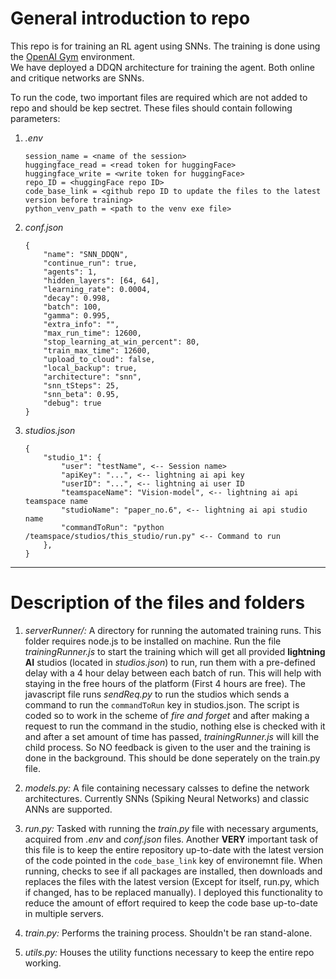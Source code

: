 # General introduction to repo

This repo is for training an RL agent using SNNs. The training is done using the [OpenAI Gym](https://gym.openai.com/) environment.  
We have deployed a DDQN architecture for training the agent. Both online and critique networks are SNNs.  
  
To run the code, two important files are required which are not added to repo and should be kep sectret. These files should contain following parameters:  
1. *.env*  
    ```
    session_name = <name of the session>
    huggingface_read = <read token for huggingFace>
    huggingface_write = <write token for huggingFace>
    repo_ID = <huggingFace repo ID>
    code_base_link = <github repo ID to update the files to the latest version before training>
    python_venv_path = <path to the venv exe file>
    ```
2. *conf.json*
    ```
    {
        "name": "SNN_DDQN",
        "continue_run": true,
        "agents": 1,
        "hidden_layers": [64, 64],
        "learning_rate": 0.0004,
        "decay": 0.998,
        "batch": 100,
        "gamma": 0.995,
        "extra_info": "",
        "max_run_time": 12600, 
        "stop_learning_at_win_percent": 80,
        "train_max_time": 12600,
        "upload_to_cloud": false,
        "local_backup": true,
        "architecture": "snn",
        "snn_tSteps": 25,
        "snn_beta": 0.95,
        "debug": true
    }
    ```
3. *studios.json*
    ```
    {
        "studio_1": {
            "user": "testName", <-- Session name>
            "apiKey": "...", <-- lightning ai api key
            "userID": "...", <-- lightning ai user ID
            "teamspaceName": "Vision-model", <-- lightning ai api teamspace name
            "studioName": "paper_no.6", <-- lightning ai api studio name
            "commandToRun": "python /teamspace/studios/this_studio/run.py" <-- Command to run
        },
    }
    ```
  
  
---
  
# Description of the files and folders

1. *serverRunner/:* A directory for running the automated training runs. This folder requires node.js to be installed on machine. Run the file *trainingRunner.js* to start the training which will get all provided **lightning AI** studios (located in *studios.json*) to run, run them with a pre-defined delay with a 4 hour delay between each batch of run. This will help with staying in the free hours of the platform (First 4 hours are free). The javascript file runs *sendReq.py* to run the studios which sends a command to run the `commandToRun` key in studios.json. The script is coded so to work in the scheme of *fire and forget* and after making a request to run the command in the studio, nothing else is checked with it and after a set amount of time has passed, *trainingRunner.js* will kill the child process. So NO feedback is given to the user and the training is done in the background. This should be done seperately on the train.py file.

2. *models.py:* A file containing necessary calsses to define the network architectures. Currently SNNs (Spiking Neural Networks) and classic ANNs are supported.

3. *run.py:* Tasked with running the *train.py* file with necessary arguments, acquired from *.env* and *conf.json* files. Another **VERY** important task of this file is to keep the entire repository up-to-date with the latest version of the code pointed in the `code_base_link` key of environemnt file. When running, checks to see if all packages are installed, then downloads and replaces the files with the latest version (Except for itself, run.py, which if changed, has to be replaced manually). I deployed this functionality to reduce the amount of effort required to keep the code base up-to-date in multiple servers.

4. *train.py:* Performs the training process. Shouldn't be ran stand-alone.

5. *utils.py:* Houses the utility functions necessary to keep the entire repo working.